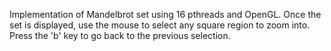 Implementation of Mandelbrot set using 16 pthreads and OpenGL. Once the set is displayed, use the mouse to select any square region to 
zoom into. Press the 'b' key to go back to the previous selection.
